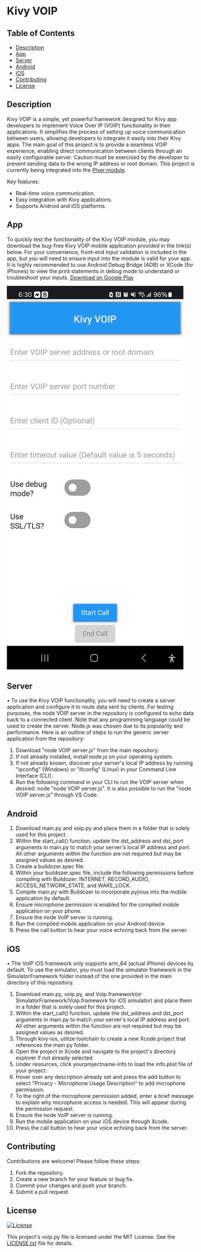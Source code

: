 # Kivy VOIP

## Table of Contents

- [Description](#description)
- [App](#app)
- [Server](#server)
- [Android](#android)
- [iOS](#iOS)
- [Contributing](#contributing)
- [License](#license)

## Description

Kivy VOIP is a simple, yet powerful framework designed for Kivy app developers to implement Voice Over IP (VOIP) functionality in their applications.
It simplifies the process of setting up voice communication between users, allowing developers to integrate it easily into their Kivy apps.
The main goal of this project is to provide a seamless VOIP experience, enabling direct communication between clients through an easily configurable server.
Caution must be exercised by the developer to prevent sending data to the wrong IP address or root domain.
This project is currently being integrated into the [Plyer module](https://github.com/kivy/plyer/pull/823).

Key features:
- Real-time voice communication.
- Easy integration with Kivy applications.
- Supports Android and iOS platforms.

## App

To quickly test the functionality of the Kivy VOIP module, you may download the bug-free Kivy VOIP mobile application provided in the link(s) below.
For your convenience, front-end input validation is included in the app, but you will need to ensure input into the module is valid for your app.
It is highly recommended to use Android Debug Bridge (ADB) or XCode (for iPhones) to view the print statements in debug mode to understand or troubleshoot your inputs.
[Download on Google Play](https://play.google.com/store/apps/details?id=app.cyberdefensesolutions.kivyvoip)

![Kivy VOIP Screenshot](App_Market_Screenshot.jpg)

## Server

• To use the Kivy VOIP functionality, you will need to create a server application and configure it to route data sent by clients.
For testing purposes, the node VOIP server in the repository is configured to echo data back to a connected client.
Note that any programming language could be used to create the server. Node.js was chosen due to its popularity and performance.
Here is an outline of steps to run the generic server application from the repository:
1. Download "node VOIP server.js" from the main repository.
2. If not already installed, install node.js on your operating system.
3. If not already known, discover your server's local IP address by running "ipconfig" (Windows) or "ifconfig" (Linux) in your Command Line Interface (CLI).
4. Run the following command in your CLI to run the VOIP server when desired: node "node VOIP server.js". It is also possible to run the "node VOIP server.js"
   through VS Code.

## Android

1. Download main.py and voip.py and place them in a folder that is solely used for this project.
2. Within the start_call() function, update the dst_address and dst_port arguments in main.py to match your server's local IP address and port.
   All other arguments within the function are not required but may be assigned values as desired.
3. Create a buildozer.spec file.
4. Within your buildozer.spec file, include the following permissions before compiling with Buildozer:
   INTERNET, RECORD_AUDIO, ACCESS_NETWORK_STATE, and WAKE_LOCK.
5. Compile main.py with Buildozer to incorporate pyjnius into the mobile application by default.
6. Ensure microphone permission is enabled for the compiled mobile application on your phone.
7. Ensure the node VoIP server is running.
8. Run the compiled mobile application on your Android device
9. Press the call button to hear your voice echoing back from the server.

## iOS

• The VoIP iOS framework only supports arm_64 (actual iPhone) devices by default. To use the simulator, you must load the simulator
framework in the SimulatorFramework folder instead of the one provided in the main directory of this repository.
1. Download main.py, voip.py, and Voip.framework(or SimulatorFramework/Voip.framework for iOS simulator)
   and place them in a folder that is solely used for this project.
2. Within the start_call() function, update the dst_address and dst_port arguments in main.py to match your server's local IP address and port.
   All other arguments within the function are not required but may be assigned values as desired.
3. Through kivy-ios, utilize toolchain to create a new Xcode project that references the main.py folder.
4. Open the project in Xcode and navigate to the project's directory explorer if not already selected.
5. Under resources, click yourprojectname-info to load the info.plist file of your project.
6. Hover over any description already set and press the add button to select "Privacy - Microphone Usage Description" to add microphone permission.
7. To the right of the microphone permission added, enter a brief message to explain why microphone access is needed.
   This will appear during the permission request.
8. Ensure the node VoIP server is running.
9. Run the mobile application on your iOS device through Xcode.
10. Press the call button to hear your voice echoing back from the server.

## Contributing

Contributions are welcome! Please follow these steps:
1. Fork the repository.
2. Create a new branch for your feature or bug fix.
3. Commit your changes and push your branch.
4. Submit a pull request.

## License

[![License](https://img.shields.io/badge/License-MIT-blue.svg)](LICENSE)

This project's voip.py file is licensed under the MIT License. See the [LICENSE.txt](LICENSE.txt) file for details.
